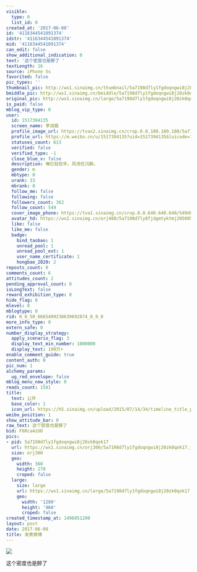 ```yaml
---
visible:
  type: 0
  list_id: 0
created_at: '2017-06-08'
id: '4116344541091374'
idstr: '4116344541091374'
mid: '4116344541091374'
can_edit: false
show_additional_indication: 0
text: '这个密度也是醉了 '
textLength: 16
source: iPhone 5s
favorited: false
pic_types: ''
thumbnail_pic: http://wx1.sinaimg.cn/thumbnail/5a7198d7ly1fgdoqngwi8j20zk0qok17.jpg
bmiddle_pic: http://wx1.sinaimg.cn/bmiddle/5a7198d7ly1fgdoqngwi8j20zk0qok17.jpg
original_pic: http://wx1.sinaimg.cn/large/5a7198d7ly1fgdoqngwi8j20zk0qok17.jpg
is_paid: false
mblog_vip_type: 0
user:
  id: 1517394135
  screen_name: 李消极
  profile_image_url: https://tvax2.sinaimg.cn/crop.0.0.180.180.180/5a7198d7ly8fjdgmtyktmj20500500so.jpg?KID=imgbed,tva&Expires=1606399441&ssig=ss1Ig91h3z
  profile_url: https://m.weibo.cn/u/1517394135?uid=1517394135&luicode=10000011&lfid=2304131517394135_-_WEIBO_SECOND_PROFILE_WEIBO
  statuses_count: 613
  verified: false
  verified_type: -1
  close_blue_v: false
  description: 唯忆轻狂年，风流任沉醉。
  gender: m
  mbtype: 0
  urank: 33
  mbrank: 0
  follow_me: false
  following: false
  followers_count: 362
  follow_count: 549
  cover_image_phone: https://tva1.sinaimg.cn/crop.0.0.640.640.640/549d0121tw1egm1kjly3jj20hs0hsq4f.jpg
  avatar_hd: https://wx2.sinaimg.cn/orj480/5a7198d7ly8fjdgmtyktmj20500500so.jpg
  like: false
  like_me: false
  badge:
    bind_taobao: 1
    unread_pool: 1
    unread_pool_ext: 1
    user_name_certificate: 1
    hongbao_2020: 2
reposts_count: 0
comments_count: 6
attitudes_count: 2
pending_approval_count: 0
isLongText: false
reward_exhibition_type: 0
hide_flag: 0
mlevel: 0
mblogtype: 0
rid: 0_0_50_6665499238639692874_0_0_0
more_info_type: 0
extern_safe: 0
number_display_strategy:
  apply_scenario_flag: 3
  display_text_min_number: 1000000
  display_text: 100万+
enable_comment_guide: true
content_auth: 0
pic_num: 1
alchemy_params:
  ug_red_envelope: false
mblog_menu_new_style: 0
reads_count: 1581
title:
  text: 公开
  base_color: 1
  icon_url: https://h5.sinaimg.cn/upload/2015/07/14/34/timeline_title_public_default.png
weibo_position: 1
show_attitude_bar: 0
raw_text: 这个密度也是醉了 ​​​
bid: F6Rca4zUO
pics:
- pid: 5a7198d7ly1fgdoqngwi8j20zk0qok17
  url: https://wx1.sinaimg.cn/orj360/5a7198d7ly1fgdoqngwi8j20zk0qok17.jpg
  size: orj360
  geo:
    width: 360
    height: 270
    croped: false
  large:
    size: large
    url: https://wx1.sinaimg.cn/large/5a7198d7ly1fgdoqngwi8j20zk0qok17.jpg
    geo:
      width: '1280'
      height: '960'
      croped: false
created_timestamp_at: 1496851200
layout: post
date: 2017-06-08
title: 发表微博
---
```


![](https://image.baidu.com/search/down?url=http://wx1.sinaimg.cn/large/5a7198d7ly1fgdoqngwi8j20zk0qok17.jpg)

这个密度也是醉了 

